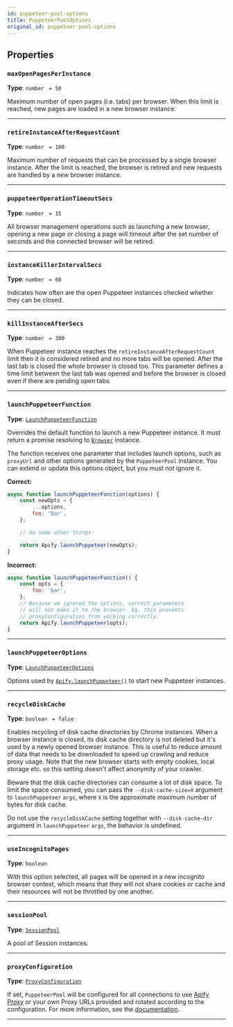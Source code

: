 ```yaml
---
id: puppeteer-pool-options
title: PuppeteerPoolOptions
original_id: puppeteer-pool-options
---
```


<a name="puppeteerpooloptions"></a>

## Properties

### `maxOpenPagesPerInstance`

**Type**: `number` <code> = 50</code>

Maximum number of open pages (i.e. tabs) per browser. When this limit is reached, new pages are loaded in a new browser instance.

---

### `retireInstanceAfterRequestCount`

**Type**: `number` <code> = 100</code>

Maximum number of requests that can be processed by a single browser instance. After the limit is reached, the browser is retired and new requests are
handled by a new browser instance.

---

### `puppeteerOperationTimeoutSecs`

**Type**: `number` <code> = 15</code>

All browser management operations such as launching a new browser, opening a new page or closing a page will timeout after the set number of seconds
and the connected browser will be retired.

---

### `instanceKillerIntervalSecs`

**Type**: `number` <code> = 60</code>

Indicates how often are the open Puppeteer instances checked whether they can be closed.

---

### `killInstanceAfterSecs`

**Type**: `number` <code> = 300</code>

When Puppeteer instance reaches the `retireInstanceAfterRequestCount` limit then it is considered retired and no more tabs will be opened. After the
last tab is closed the whole browser is closed too. This parameter defines a time limit between the last tab was opened and before the browser is
closed even if there are pending open tabs.

---

### `launchPuppeteerFunction`

**Type**: [`LaunchPuppeteerFunction`](../typedefs/launch-puppeteer-function)

Overrides the default function to launch a new Puppeteer instance. It must return a promise resolving to
[`Browser`](https://github.com/puppeteer/puppeteer/blob/master/docs/api.md#class-browser) instance.

The function receives one parameter that includes launch options, such as `proxyUrl` and other options generated by the `PuppeteerPool` instance. You
can extend or update this options object, but you must not ignore it.

**Correct:**

```javascript
async function launchPuppeteerFunction(options) {
    const newOpts = {
        ...options,
        foo: 'bar',
    };

    // do some other things

    return Apify.launchPuppeteer(newOpts);
}
```

**Incorrect:**

```javascript
async function launchPuppeteerFunction() {
    const opts = {
        foo: 'bar',
    };
    // Because we ignored the options, correct parameters
    // will not make it to the browser. Eg. this prevents
    // proxyConfiguration from working correctly.
    return Apify.launchPuppeteer(opts);
}
```

---

### `launchPuppeteerOptions`

**Type**: [`LaunchPuppeteerOptions`](../typedefs/launch-puppeteer-options)

Options used by [`Apify.launchPuppeteer()`](../api/apify#launchpuppeteer) to start new Puppeteer instances.

---

### `recycleDiskCache`

**Type**: `boolean` <code> = false</code>

Enables recycling of disk cache directories by Chrome instances. When a browser instance is closed, its disk cache directory is not deleted but it's
used by a newly opened browser instance. This is useful to reduce amount of data that needs to be downloaded to speed up crawling and reduce proxy
usage. Note that the new browser starts with empty cookies, local storage etc. so this setting doesn't affect anonymity of your crawler.

Beware that the disk cache directories can consume a lot of disk space. To limit the space consumed, you can pass the `--disk-cache-size=X` argument
to `launchPuppeteer` `args`, where `X` is the approximate maximum number of bytes for disk cache.

Do not use the `recycleDiskCache` setting together with `--disk-cache-dir` argument in `launchPuppeteer` `args`, the behavior is undefined.

---

### `useIncognitoPages`

**Type**: `boolean`

With this option selected, all pages will be opened in a new incognito browser context, which means that they will not share cookies or cache and
their resources will not be throttled by one another.

---

### `sessionPool`

**Type**: [`SessionPool`](../api/session-pool)

A pool of Session instances.

---

### `proxyConfiguration`

**Type**: [`ProxyConfiguration`](../api/proxy-configuration)

If set, `PuppeteerPool` will be configured for all connections to use [Apify Proxy](https://my.apify.com/proxy) or your own Proxy URLs provided and
rotated according to the configuration. For more information, see the [documentation](https://docs.apify.com/proxy).

---
